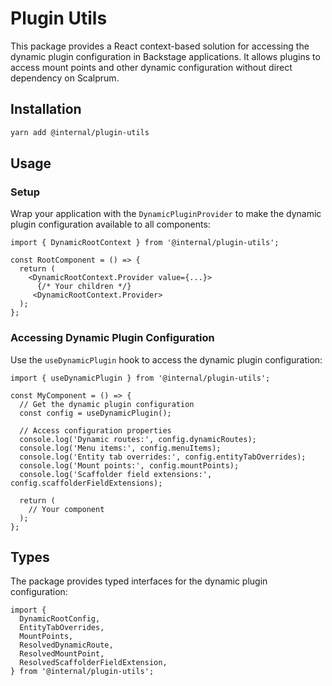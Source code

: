 # Plugin Utils

This package provides a React context-based solution for accessing the dynamic plugin configuration in Backstage applications. It allows plugins to access mount points and other dynamic configuration without direct dependency on Scalprum.

## Installation

```bash
yarn add @internal/plugin-utils
```

## Usage

### Setup

Wrap your application with the `DynamicPluginProvider` to make the dynamic plugin configuration available to all components:

```tsx
import { DynamicRootContext } from '@internal/plugin-utils';

const RootComponent = () => {
  return (
    <DynamicRootContext.Provider value={...}>
      {/* Your children */}
     <DynamicRootContext.Provider>
  );
};
```

### Accessing Dynamic Plugin Configuration

Use the `useDynamicPlugin` hook to access the dynamic plugin configuration:

```tsx
import { useDynamicPlugin } from '@internal/plugin-utils';

const MyComponent = () => {
  // Get the dynamic plugin configuration
  const config = useDynamicPlugin();

  // Access configuration properties
  console.log('Dynamic routes:', config.dynamicRoutes);
  console.log('Menu items:', config.menuItems);
  console.log('Entity tab overrides:', config.entityTabOverrides);
  console.log('Mount points:', config.mountPoints);
  console.log('Scaffolder field extensions:', config.scaffolderFieldExtensions);

  return (
    // Your component
  );
};
```

## Types

The package provides typed interfaces for the dynamic plugin configuration:

```tsx
import {
  DynamicRootConfig,
  EntityTabOverrides,
  MountPoints,
  ResolvedDynamicRoute,
  ResolvedMountPoint,
  ResolvedScaffolderFieldExtension,
} from '@internal/plugin-utils';
```
